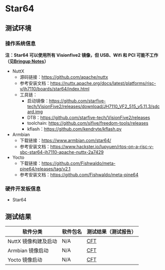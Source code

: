 # Star64

## 测试环境

### 操作系统信息

**注：Star64 可以使用所有 Visionfive2 镜像，但 USB、Wifi 和 PCI 可能不工作（见[Bringup Notes](https://wiki.pine64.org/wiki/STAR64)）**

- NuttX
    - 源码链接：https://github.com/apache/nuttx
    - 参考安装文档：https://nuttx.apache.org/docs/latest/platforms/risc-v/jh7110/boards/star64/index.html
    - 工具链：
        - 启动镜像：https://github.com/starfive-tech/VisionFive2/releases/download/JH7110_VF2_515_v5.11.3/sdcard.img
        - DTB：https://github.com/starfive-tech/VisionFive2/releases
        - toolchain: https://github.com/sifive/freedom-tools/releases
        - kflash：https://github.com/kendryte/kflash.py
- Armbian
    - 下载链接：https://www.armbian.com/star64/
    - 参考安装文档：https://www.hackster.io/lupyuen/rtos-on-a-risc-v-sbc-star64-jh7110-apache-nuttx-2a7429
- Yocto
    - 下载链接：https://github.com/Fishwaldo/meta-pine64/releases/tag/v2.1
    - 参考安装文档：https://github.com/Fishwaldo/meta-pine64

### 硬件开发板信息

- Star64

## 测试结果

| 软件分类                | 软件包名 | 测试结果（测试报告）             |
|------------------------|----------|-----------------------------|
| NuttX 镜像构建及启动     | N/A      | [CFT][NuttX]                |
| Armbian 镜像启动        | N/A      | [CFT][Armbian]              |
| Yocto 镜像启动          | N/A      | [CFT][Yocto]                |

[NuttX]: ./NuttX/README.md
[Armbian]: ./Armbian/README.md
[Yocto]: ./Yocto/README.md
